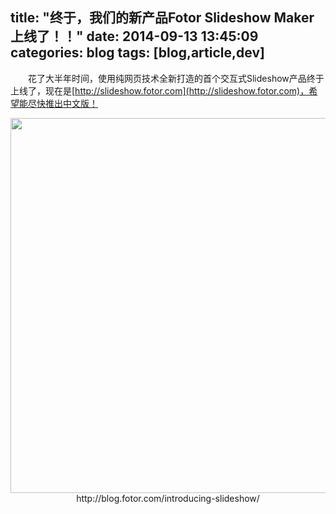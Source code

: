 title: "终于，我们的新产品Fotor Slideshow Maker上线了！！"
date: 2014-09-13 13:45:09
categories: blog
tags: [blog,article,dev]
---    
　　花了大半年时间，使用纯网页技术全新打造的首个交互式Slideshow产品终于上线了，现在是[http://slideshow.fotor.com](http://slideshow.fotor.com)，希望能尽快推出中文版！
  
<div style="text-align:center;"><img width=600px src="/images/slidess.jpg" style="vertical-align:middle;"/></div><div style="text-align:center;">http://blog.fotor.com/introducing-slideshow/</div>      